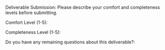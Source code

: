 Deliverable Submission:
Please describe your comfort and completeness levels before submitting.

Comfort Level (1-5):

Completeness Level (1-5):

Do you have any remaining questions about this deliverable?:
